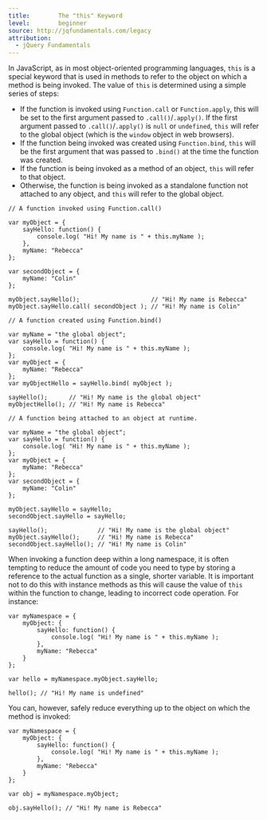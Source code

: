 ```yaml
---
title:        The "this" Keyword
level:        beginner
source: http://jqfundamentals.com/legacy
attribution:
  - jQuery Fundamentals
---
```


In JavaScript, as in most object-oriented programming languages, `this` is a special keyword that is used in methods to refer to the object on which a method is being invoked. The value of `this` is determined using a simple series of steps:

- If the function is invoked using `Function.call` or `Function.apply`, this will be set to the first argument passed to `.call()`/`.apply()`. If the first argument passed to `.call()`/`.apply()` is `null` or `undefined`, `this` will refer to the global object (which is the `window` object in web browsers).
- If the function being invoked was created using `Function.bind`, `this` will be the first argument that was passed to `.bind()` at the time the function was created.
- If the function is being invoked as a method of an object, `this` will refer to that object.
- Otherwise, the function is being invoked as a standalone function not attached to any object, and `this` will refer to the global object.

```
// A function invoked using Function.call()

var myObject = {
	sayHello: function() {
		console.log( "Hi! My name is " + this.myName );
	},
	myName: "Rebecca"
};

var secondObject = {
	myName: "Colin"
};

myObject.sayHello();                    // "Hi! My name is Rebecca"
myObject.sayHello.call( secondObject ); // "Hi! My name is Colin"
```

```
// A function created using Function.bind()

var myName = "the global object";
var sayHello = function() {
	console.log( "Hi! My name is " + this.myName );
};
var myObject = {
	myName: "Rebecca"
};
var myObjectHello = sayHello.bind( myObject );

sayHello();      // "Hi! My name is the global object"
myObjectHello(); // "Hi! My name is Rebecca"
```

```
// A function being attached to an object at runtime.

var myName = "the global object";
var sayHello = function() {
	console.log( "Hi! My name is " + this.myName );
};
var myObject = {
	myName: "Rebecca"
};
var secondObject = {
	myName: "Colin"
};

myObject.sayHello = sayHello;
secondObject.sayHello = sayHello;

sayHello();              // "Hi! My name is the global object"
myObject.sayHello();     // "Hi! My name is Rebecca"
secondObject.sayHello(); // "Hi! My name is Colin"
```

When invoking a function deep within a long namespace, it is often tempting to reduce the amount of code you need to type by storing a reference to the actual function as a single, shorter variable. It is important not to do this with instance methods as this will cause the value of `this` within the function to change, leading to incorrect code operation. For instance:

```
var myNamespace = {
	myObject: {
		sayHello: function() {
			console.log( "Hi! My name is " + this.myName );
		},
		myName: "Rebecca"
	}
};

var hello = myNamespace.myObject.sayHello;

hello(); // "Hi! My name is undefined"
```

You can, however, safely reduce everything up to the object on which the method is invoked:

```
var myNamespace = {
	myObject: {
		sayHello: function() {
			console.log( "Hi! My name is " + this.myName );
		},
		myName: "Rebecca"
	}
};

var obj = myNamespace.myObject;

obj.sayHello(); // "Hi! My name is Rebecca"
```
